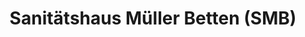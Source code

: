 ---
title: "Sanitätshaus Müller Betten (SMB)"
url: /berlin/sanitaetshaus-mueller-betten-smb/
shop: Sanitätshaus
---